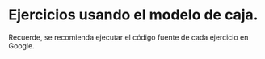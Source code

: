 # Ejercicios usando el modelo de caja.
Recuerde, se recomienda ejecutar el código fuente de cada ejercicio en Google.
